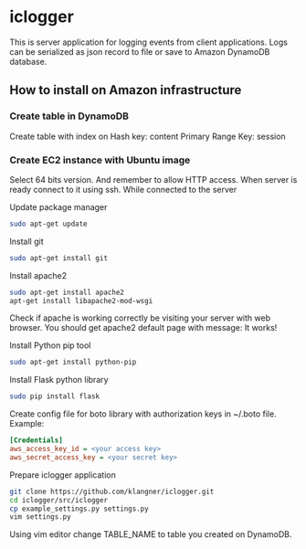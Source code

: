# iclogger

This is server application for logging events from client applications. 
Logs can be serialized as json record to file or save to Amazon DynamoDB database.

## How to install on Amazon infrastructure

### Create table in DynamoDB
Create table with index on
Hash key: content
Primary Range Key: session


### Create EC2 instance with Ubuntu image
Select 64 bits version. And remember to allow HTTP access.
When server is ready connect to it using ssh.
While connected to the server


Update package manager
```sh
sudo apt-get update
```

Install git
```sh
sudo apt-get install git
```

Install apache2
```sh
sudo apt-get install apache2
apt-get install libapache2-mod-wsgi
```

Check if apache is working correctly be visiting your server with web browser. You should get apache2 default page with message: It works!

Install Python pip tool
```sh
sudo apt-get install python-pip
```

Install Flask python library
```sh
sudo pip install flask
```

Create config file for boto library with authorization keys in ~/.boto file.
Example:
```ini
[Credentials]
aws_access_key_id = <your access key>
aws_secret_access_key = <your secret key>
```

Prepare iclogger application
```sh
git clone https://github.com/klangner/iclogger.git
cd iclogger/src/iclogger
cp example_settings.py settings.py
vim settings.py
```
Using vim editor change TABLE_NAME to table you created on DynamoDB.





